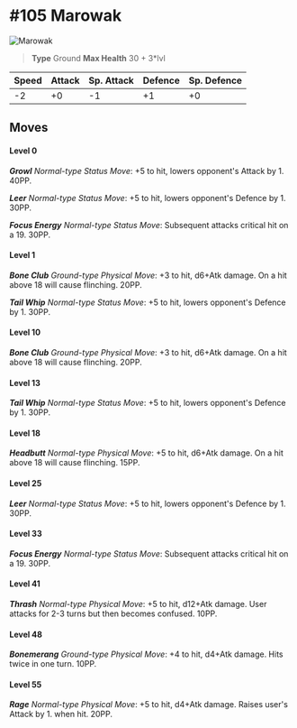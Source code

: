 # #105 Marowak


![Marowak](https://img.pokemondb.net/sprites/home/normal/1x/marowak.png)

> **Type** Ground
> **Max Health** 30 + 3\*lvl

| Speed | Attack | Sp. Attack | Defence | Sp. Defence |
| ----- | ------ | ---------- | ------- | ----------- |
| -2 | +0 | -1 | +1 | +0 |

## Moves
#### Level 0

***Growl** Normal-type Status Move*: +5 to hit, lowers opponent's Attack by 1. 40PP.

***Leer** Normal-type Status Move*: +5 to hit, lowers opponent's Defence by 1. 30PP.

***Focus Energy** Normal-type Status Move*: Subsequent attacks critical hit on a 19. 30PP.
#### Level 1

***Bone Club** Ground-type Physical Move*: +3 to hit, d6+Atk damage. On a hit above 18 will cause flinching. 20PP.

***Tail Whip** Normal-type Status Move*: +5 to hit, lowers opponent's Defence by 1. 30PP.
#### Level 10

***Bone Club** Ground-type Physical Move*: +3 to hit, d6+Atk damage. On a hit above 18 will cause flinching. 20PP.
#### Level 13

***Tail Whip** Normal-type Status Move*: +5 to hit, lowers opponent's Defence by 1. 30PP.
#### Level 18

***Headbutt** Normal-type Physical Move*: +5 to hit, d6+Atk damage. On a hit above 18 will cause flinching. 15PP.
#### Level 25

***Leer** Normal-type Status Move*: +5 to hit, lowers opponent's Defence by 1. 30PP.
#### Level 33

***Focus Energy** Normal-type Status Move*: Subsequent attacks critical hit on a 19. 30PP.
#### Level 41

***Thrash** Normal-type Physical Move*: +5 to hit, d12+Atk damage. User attacks for 2-3 turns but then becomes confused. 10PP.
#### Level 48

***Bonemerang** Ground-type Physical Move*: +4 to hit, d4+Atk damage. Hits twice in one turn. 10PP.
#### Level 55

***Rage** Normal-type Physical Move*: +5 to hit, d4+Atk damage. Raises user's Attack by 1. when hit. 20PP.

